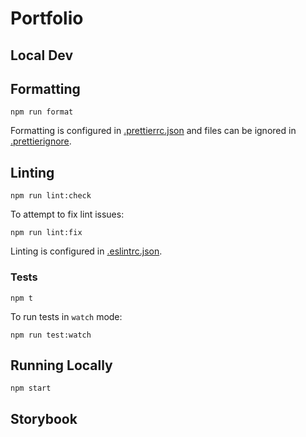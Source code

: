 # Portfolio

## Local Dev

## Formatting

```shell
npm run format
```

Formatting is configured in [.prettierrc.json](.prettierrc.json) and files can be ignored in [.prettierignore](.prettierignore).

## Linting

```shell
npm run lint:check
```

To attempt to fix lint issues:

```shell
npm run lint:fix
```

Linting is configured in [.eslintrc.json](.eslintrc.json).

### Tests

```shell
npm t
```

To run tests in `watch` mode:

```shell
npm run test:watch
```

## Running Locally

```shell
npm start
```

## Storybook
